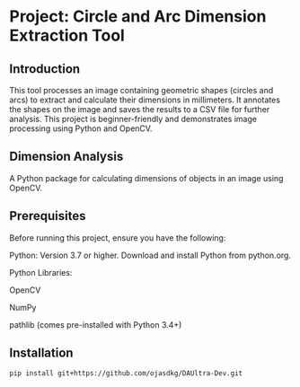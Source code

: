 # Project: Circle and Arc Dimension Extraction Tool

## Introduction

This tool processes an image containing geometric shapes (circles and arcs) to extract and calculate their dimensions in millimeters. It annotates the shapes on the image and saves the results to a CSV file for further analysis. This project is beginner-friendly and demonstrates image processing using Python and OpenCV.

## Dimension Analysis

A Python package for calculating dimensions of objects in an image using OpenCV.

## Prerequisites

Before running this project, ensure you have the following:

Python: Version 3.7 or higher. Download and install Python from python.org.

Python Libraries:

OpenCV

NumPy

pathlib (comes pre-installed with Python 3.4+)

## Installation

```bash
pip install git+https://github.com/ojasdkg/DAUltra-Dev.git